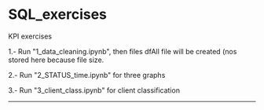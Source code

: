 # SQL_exercises

KPI exercises


1.- Run "1_data_cleaning.ipynb", then files dfAll file will be created (nos stored here because file size.

2.- Run "2_STATUS_time.ipynb" for three graphs

3.- Run "3_client_class.ipynb" for client classification



------------------------------------------------------------------------------------------

